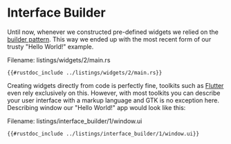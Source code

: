 # Interface Builder

Until now, whenever we constructed pre-defined widgets we relied on the [builder pattern](https://doc.rust-lang.org/1.0.0/style/ownership/builders.html).
This way we ended up with the most recent form of our trusty "Hello World!" example.

<span class="filename">Filename: listings/widgets/2/main.rs</span>

```rust,no_run
{{#rustdoc_include ../listings/widgets/2/main.rs}}
```

Creating widgets directly from code is perfectly fine, toolkits such as [Flutter](https://flutter.dev/) even rely exclusively on this.
However, with most toolkits you can describe your user interface with a markup language and GTK is no exception here.
Describing window our "Hello World!" app would look like this:


<span class="filename">Filename: listings/interface_builder/1/window.ui</span>

```xml
{{#rustdoc_include ../listings/interface_builder/1/window.ui}}
```
